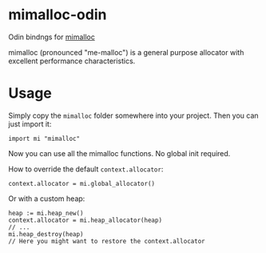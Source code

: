 # mimalloc-odin
Odin bindngs for [mimalloc](https://github.com/microsoft/mimalloc)

mimalloc (pronounced "me-malloc") is a general purpose allocator with excellent performance characteristics.

# Usage
Simply copy the `mimalloc` folder somewhere into your project. Then you can just import it:
```odin
import mi "mimalloc"
```
Now you can use all the mimalloc functions. No global init required.

How to override the default `context.allocator`:
```odin
context.allocator = mi.global_allocator()
```

Or with a custom heap:
```odin
heap := mi.heap_new()
context.allocator = mi.heap_allocator(heap)
// ...
mi.heap_destroy(heap)
// Here you might want to restore the context.allocator
```
